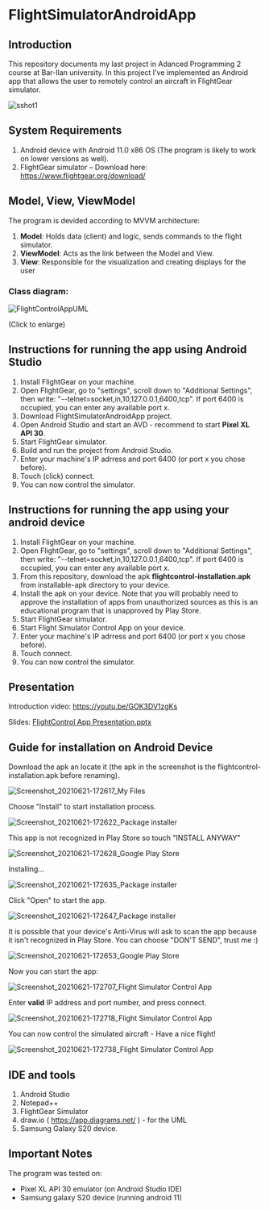 # FlightSimulatorAndroidApp



## Introduction

This repository documents my last project in Adanced Programming 2 course at Bar-Ilan university.
In this project I've implemented an Android app that allows the user to remotely control an aircraft in FlightGear simulator.

![sshot1](https://user-images.githubusercontent.com/72878018/122671505-9f8a2b80-d1cf-11eb-8810-e9586d3ff038.png)



## System Requirements

1. Android device with Android 11.0 x86 OS (The program is likely to work on lower versions as well).
2. FlightGear simulator – Download here: https://www.flightgear.org/download/



## Model, View, ViewModel

The program is devided according to MVVM architecture:

1. **Model**:     Holds data (client) and logic, sends commands to the flight simulator.
2. **ViewModel**: Acts as the link between the Model and View.
3. **View**:      Responsible for the visualization and creating displays for the user



### Class diagram:

![FlightControlAppUML](https://user-images.githubusercontent.com/72878018/123062482-3dbb0300-d415-11eb-9e2e-fc50f40e43b2.png)

(Click to enlarge)


## Instructions for running the app using Android Studio

1. Install FlightGear on your machine.
2. Open FlightGear, go to "settings", scroll down to "Additional Settings", then write: "--telnet=socket,in,10,127.0.0.1,6400,tcp". If port 6400 is occupied, you can enter any available port x.
3. Download FlightSimulatorAndroidApp project.
4. Open Android Studio and start an AVD - recommend to start **Pixel XL API 30**.
5. Start FlightGear simulator.
6. Build and run the project from Android Studio.
7. Enter your machine's IP adrress and port 6400 (or port x you chose before).
8. Touch (click) connect.
9. You can now control the simulator.



## Instructions for running the app using your android device

1. Install FlightGear on your machine.
2. Open FlightGear, go to "settings", scroll down to "Additional Settings", then write: "--telnet=socket,in,10,127.0.0.1,6400,tcp". If port 6400 is occupied, you can enter any available port x.
3. From this repository, download the apk **flightcontrol-installation.apk** from installable-apk directory to your device.
4. Install the apk on your device. Note that you will probably need to approve the installation of apps from unauthorized sources as this is an educational program that is unapproved by Play Store.
5. Start FlightGear simulator.
6. Start Flight Simulator Control App on your device.
7. Enter your machine's IP adrress and port 6400 (or port x you chose before).
8. Touch connect.
9. You can now control the simulator.



## Presentation

Introduction video: https://youtu.be/GOK3DV1zgKs

Slides: [FlightControl App Presentation.pptx](https://github.com/shlomi1993/FlightSimulatorAndroidApp/files/6700190/FlightControl.App.Presentation.pptx)



## Guide for installation on Android Device

Download the apk an locate it (the apk in the screenshot is the flightcontrol-installation.apk before renaming).

![Screenshot_20210621-172617_My Files](https://user-images.githubusercontent.com/72878018/122782782-ac834980-d2b9-11eb-8611-71138ae60700.jpg)


Choose "Install" to start installation process.

![Screenshot_20210621-172622_Package installer](https://user-images.githubusercontent.com/72878018/122783172-fe2bd400-d2b9-11eb-9660-63961f6e956e.jpg)


This app is not recognized in Play Store so touch "INSTALL ANYWAY"

![Screenshot_20210621-172628_Google Play Store](https://user-images.githubusercontent.com/72878018/122783249-10a60d80-d2ba-11eb-9b1a-a0ee011de679.jpg)


Installing...

![Screenshot_20210621-172635_Package installer](https://user-images.githubusercontent.com/72878018/122783457-41864280-d2ba-11eb-8275-710f245cbce1.jpg)


Click "Open" to start the app.

![Screenshot_20210621-172647_Package installer](https://user-images.githubusercontent.com/72878018/122783493-4b0faa80-d2ba-11eb-9988-cb5bd3eac084.jpg)


It is possible that your device's Anti-Virus will ask to scan the app because it isn't recognized in Play Store.
You can choose "DON'T SEND", trust me :)

![Screenshot_20210621-172653_Google Play Store](https://user-images.githubusercontent.com/72878018/122783594-5e227a80-d2ba-11eb-9707-88c05c859db9.jpg)


Now you can start the app:

![Screenshot_20210621-172707_Flight Simulator Control App](https://user-images.githubusercontent.com/72878018/122783957-b5284f80-d2ba-11eb-960e-a9e79a76efe2.jpg)


Enter **valid** IP address and port number, and press connect.

![Screenshot_20210621-172718_Flight Simulator Control App](https://user-images.githubusercontent.com/72878018/122784022-c3766b80-d2ba-11eb-8bd7-2370ffe0ea8f.jpg)


You can now control the simulated aircraft - Have a nice flight!

![Screenshot_20210621-172738_Flight Simulator Control App](https://user-images.githubusercontent.com/72878018/122784087-d1c48780-d2ba-11eb-826f-388a9038e92a.jpg)



## IDE and tools

1. Android Studio
2. Notepad++
3. FlightGear Simulator
4. draw.io ( https://app.diagrams.net/ ) - for the UML
5. Samsung Galaxy S20 device.



## Important Notes

The program was tested on:
- Pixel XL API 30 emulator (on Android Studio IDE)
- Samsung galaxy S20 device (running android 11)
